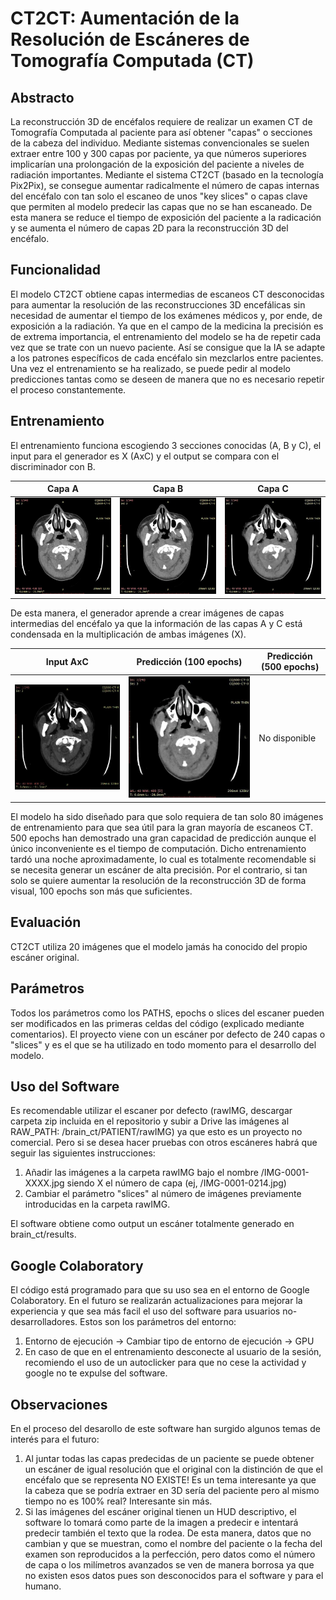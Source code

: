 # CT2CT: Aumentación de la Resolución de Escáneres de Tomografía Computada (CT)

## Abstracto
La reconstrucción 3D de encéfalos requiere de realizar un examen CT de Tomografía Computada al paciente para así obtener "capas" o secciones de la cabeza del individuo. Mediante sistemas convencionales se suelen extraer entre 100 y 300 capas por paciente, ya que números superiores implicarían una prolongación de la exposición del paciente a niveles de radiación importantes.
Mediante el sistema CT2CT (basado en la tecnología Pix2Pix), se consegue aumentar radicalmente el número de capas internas del encéfalo con tan solo el escaneo de unos "key slices" o capas clave que permiten al modelo predecir las capas que no se han escaneado. De esta manera se reduce el tiempo de exposición del paciente a la radicación y se aumenta el número de capas 2D para la reconstrucción 3D del encéfalo.

## Funcionalidad
El modelo CT2CT obtiene capas intermedias de escaneos CT desconocidas para aumentar la resolución de las reconstrucciones 3D encefálicas sin necesidad de aumentar el tiempo de los exámenes médicos y, por ende, de exposición a la radiación.
Ya que en el campo de la medicina la precisión es de extrema importancia, el entrenamiento del modelo se ha de repetir cada vez que se trate con un nuevo paciente. Así se consigue que la IA se adapte a los patrones específicos de cada encéfalo sin mezclarlos entre pacientes.
Una vez el entrenamiento se ha realizado, se puede pedir al modelo predicciones tantas como se deseen de manera que no es necesario repetir el proceso constantemente.

## Entrenamiento
El entrenamiento funciona escogiendo 3 secciones conocidas (A, B y C), el input para el generador es X (AxC) y el output se compara con el discriminador con B.

Capa A | Capa B | Capa C
-------|--------|--------
![Capa A](/assets/A.jpg) | ![Capa B](/assets/B.jpg) | ![Capa C](/assets/C.jpg)

De esta manera, el generador aprende a crear imágenes de capas intermedias del encéfalo ya que la información de las capas A y C está condensada en la multiplicación de ambas imágenes (X).

Input AxC | Predicción (100 epochs) | Predicción (500 epochs)
----------|-------------------------|------------------------
![Imágen AxC](/assets/AxC.jpg) | ![Predicción](/assets/B_prediction.jpg) | No disponible

El modelo ha sido diseñado para que solo requiera de tan solo 80 imágenes de entrenamiento para que sea útil para la gran mayoría de escaneos CT. 500 epochs han demostrado una gran capacidad de predicción aunque el único inconveniente es el tiempo de computación. Dicho entrenamiento tardó una noche aproximadamente, lo cual es totalmente recomendable si se necesita generar un escáner de alta precisión.
Por el contrario, si tan solo se quiere aumentar la resolución de la reconstrucción 3D de forma visual, 100 epochs son más que suficientes.

## Evaluación
CT2CT utiliza 20 imágenes que el modelo jamás ha conocido del propio escáner original.

## Parámetros
Todos los parámetros como los PATHS, epochs o slices del escaner pueden ser modificados en las primeras celdas del código (explicado mediante comentarios). El proyecto viene con un escáner por defecto de 240 capas o "slices" y es el que se ha utilizado en todo momento para el desarrollo del modelo.

## Uso del Software
Es recomendable utilizar el escaner por defecto (rawIMG, descargar carpeta zip incluida en el repositorio y subir a Drive las imágenes al RAW_PATH: /brain_ct/PATIENT/rawIMG) ya que esto es un proyecto no comercial. Pero si se desea hacer pruebas con otros escáneres habrá que seguir las siguientes instrucciones:
  1. Añadir las imágenes a la carpeta rawIMG bajo el nombre /IMG-0001-XXXX.jpg siendo X el número de capa (ej, /IMG-0001-0214.jpg)
  2. Cambiar el parámetro "slices" al número de imágenes previamente introducidas en la carpeta rawIMG.

El software obtiene como output un escáner totalmente generado en brain_ct/results.

## Google Colaboratory
El código está programado para que su uso sea en el entorno de Google Colaboratory. En el futuro se realizarán actualizaciones para mejorar la experiencia y que sea más facil el uso del software para usuarios no-desarrolladores.
Estos son los parámetros del entorno:
  1. Entorno de ejecución -> Cambiar tipo de entorno de ejecución -> GPU
  2. En caso de que en el entrenamiento desconecte al usuario de la sesión, recomiendo el uso de un autoclicker para que no cese la     actividad y google no te expulse del software.

## Observaciones
En el proceso del desarollo de este software han surgido algunos temas de interés para el futuro:
  1. Al juntar todas las capas predecidas de un paciente se puede obtener un escáner de igual resolución que el original con la distinción de que el encéfalo que se representa NO EXISTE! Es un tema interesante ya que la cabeza que se podría extraer en 3D sería del paciente pero al mismo tiempo no es 100% real? Interesante sin más.
  2. Si las imágenes del escáner original tienen un HUD descriptivo, el software lo tomará como parte de la imagen a predecir e intentará predecir también el texto que la rodea. De esta manera, datos que no cambian y que se muestran, como el nombre del paciente o la fecha del examen son reproducidos a la perfección, pero datos como el número de capa o los milímetros avanzados se ven de manera borrosa ya que no existen esos datos pues son desconocidos para el software y para el humano.
